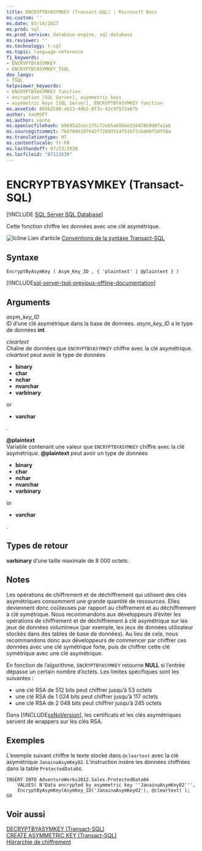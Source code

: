 ```yaml
---
title: ENCRYPTBYASYMKEY (Transact-SQL) | Microsoft Docs
ms.custom: ''
ms.date: 03/14/2017
ms.prod: sql
ms.prod_service: database-engine, sql-database
ms.reviewer: ''
ms.technology: t-sql
ms.topic: language-reference
f1_keywords:
- ENCRYPTBYASYMKEY
- ENCRYPTBYASYMKEY_TSQL
dev_langs:
- TSQL
helpviewer_keywords:
- ENCRYPTBYASYMKEY function
- encryption [SQL Server], asymmetric keys
- asymmetric keys [SQL Server], ENCRYPTBYASYMKEY function
ms.assetid: 86bb2588-ab13-4db2-8f3c-42c9f572a67b
author: VanMSFT
ms.author: vanto
ms.openlocfilehash: b9695a2cec375cf2eb5a69bbe210478b9d0fa1e6
ms.sourcegitcommit: 768f046107642f72693514f51bf2cbd00f58f58a
ms.translationtype: HT
ms.contentlocale: fr-FR
ms.lasthandoff: 07/23/2020
ms.locfileid: "87113539"
---
```

# <a name="encryptbyasymkey-transact-sql"></a>ENCRYPTBYASYMKEY (Transact-SQL)
[!INCLUDE [SQL Server SQL Database](../../includes/applies-to-version/sql-asdb.md)]

Cette fonction chiffre les données avec une clé asymétrique.  
  
 ![Icône Lien d’article](../../database-engine/configure-windows/media/topic-link.gif "Icône Lien d’article") [Conventions de la syntaxe Transact-SQL](../../t-sql/language-elements/transact-sql-syntax-conventions-transact-sql.md)  
  
## <a name="syntax"></a>Syntaxe  
  
```syntaxsql
EncryptByAsymKey ( Asym_Key_ID , { 'plaintext' | @plaintext } )  
```  
  
[!INCLUDE[sql-server-tsql-previous-offline-documentation](../../includes/sql-server-tsql-previous-offline-documentation.md)]

## <a name="arguments"></a>Arguments
*asym_key_ID*  
ID d’une clé asymétrique dans la base de données. *asym_key_ID* a le type de données **int**.  
  
*cleartext*  
Chaîne de données que `ENCRYPTBYASYMKEY` chiffre avec la clé asymétrique. *cleartext* peut avoir le type de données
 
+ **binary**
+ **char**
+ **nchar**
+ **nvarchar**
+ **varbinary**
  
or
  
+ **varchar**
 
.  
  
**\@plaintext**  
Variable contenant une valeur que `ENCRYPTBYASYMKEY` chiffre avec la clé asymétrique. **\@plaintext** peut avoir un type de données
  
+ **binary**
+ **char**
+ **nchar**
+ **nvarchar**
+ **varbinary**
  
or
  
+ **varchar**
 
.  
  
## <a name="return-types"></a>Types de retour  
**varbinary** d’une taille maximale de 8 000 octets.  
  
## <a name="remarks"></a>Notes  
Les opérations de chiffrement et de déchiffrement qui utilisent des clés asymétriques consomment une grande quantité de ressources. Elles deviennent donc coûteuses par rapport au chiffrement et au déchiffrement à clé symétrique. Nous recommandons aux développeurs d’éviter les opérations de chiffrement et de déchiffrement à clé asymétrique sur les jeux de données volumineux (par exemple, les jeux de données utilisateur stockés dans des tables de base de données). Au lieu de cela, nous recommandons donc aux développeurs de commencer par chiffrer ces données avec une clé symétrique forte, puis de chiffrer cette clé symétrique avec une clé asymétrique.  
  
En fonction de l’algorithme, `ENCRYPTBYASYMKEY` retourne **NULL** si l’entrée dépasse un certain nombre d’octets. Les limites spécifiques sont les suivantes :

+ une clé RSA de 512 bits peut chiffrer jusqu’à 53 octets
+ une clé RSA de 1 024 bits peut chiffrer jusqu’à 117 octets
+ une clé RSA de 2 048 bits peut chiffrer jusqu’à 245 octets

Dans [!INCLUDE[ssNoVersion](../../includes/ssnoversion-md.md)], les certificats et les clés asymétriques servent de wrappers sur les clés RSA.  
  
## <a name="examples"></a>Exemples  
L’exemple suivant chiffre le texte stocké dans `@cleartext` avec la clé asymétrique `JanainaAsymKey02`. L’instruction insère les données chiffrées dans la table `ProtectedData04`.  
  
```  
INSERT INTO AdventureWorks2012.Sales.ProtectedData04   
    VALUES( N'Data encrypted by asymmetric key ''JanainaAsymKey02''',  
    EncryptByAsymKey(AsymKey_ID('JanainaAsymKey02'), @cleartext) );  
GO  
```  
  
## <a name="see-also"></a>Voir aussi  
 [DECRYPTBYASYMKEY &#40;Transact-SQL&#41;](../../t-sql/functions/decryptbyasymkey-transact-sql.md)   
 [CREATE ASYMMETRIC KEY &#40;Transact-SQL&#41;](../../t-sql/statements/create-asymmetric-key-transact-sql.md)   
 [Hiérarchie de chiffrement](../../relational-databases/security/encryption/encryption-hierarchy.md)  
  
